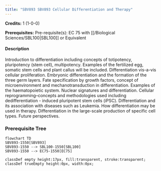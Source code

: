```yaml
---
title: "SBV893 SBV893 Cellular Differentiation and Therapy"
---
```

**Credits:** 1 (1-0-0)

**Prerequisites:** Pre-requisite(s): EC 75 with [[/Biological Sciences/SBL100|SBL100]] or Equivalent

#### Description
Introduction to differentiation including concepts of totipotency, pluripotency (stem cell), multipotency. Examples of the fertilized egg, somatic stem cells and plant callus will be included. Differentiation vis-a-vis cellular proliferation. Embryonic differentiation and the formation of the three germ layers. Fate specification by growth factors, concept of microenvironment and mechanotransduction in differentiation. Examples of the haematopoietic system. Nuclear signatures and differentiation. Cellular reprogramming–concepts and methodologies used including dedifferentiation - induced pluripotent stem cells (iPSC). Differentiation and its association with diseases such as Leukemia. How differentiation may be used in therapy. Differentiation in the large-scale production of specific cell types. Future perspectives.

### Prerequisite Tree

```mermaid
flowchart TD
SBV893-1550[SBV893]
SBV893-1550 --> SBL100-1550[SBL100]
SBV893-1550 --> EC75-1550[EC75]

classDef empty height:17px, fill:transparent, stroke:transparent;
classDef trueEmpty height:0px, width:0px;
```
